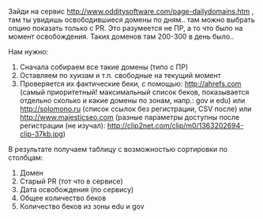 Зайди на сервис http://www.odditysoftware.com/page-dailydomains.htm , там ты увидишь освободившиеся домены по дням.. там можно выбрать опцию показать только с PR. Это разумеется не ПР, а то что было на момент освобождения. Таких доменов там 200-300 в день было..

Нам нужно:

1. Сначала собираем все такие домены (типо с ПР)
2. Оставляем по хуизам и т.п. свободные на текущий момент
3. Проверяется их фактические беки, с помощью:
http://ahrefs.com (самый приоритетный! максимальный список беков, показывается отдельно сколько и какие домены по зонам, напр.: gov и edu) или
http://solomono.ru (список ссылок без регистрации, CSV после) или
http://www.majesticseo.com (разные параметры доступны после регистрации (не изучал): http://clip2net.com/clip/m0/1363202694-clip-37kb.jpg)

В результате получаем таблицу с возможностью сортировки по столбцам:

1. Домен
2. Старый PR (тот что в сервисе)
3. Дата освобождения (по сервису)
4. Общее количество беков
5. Количество беков из зоны edu и gov